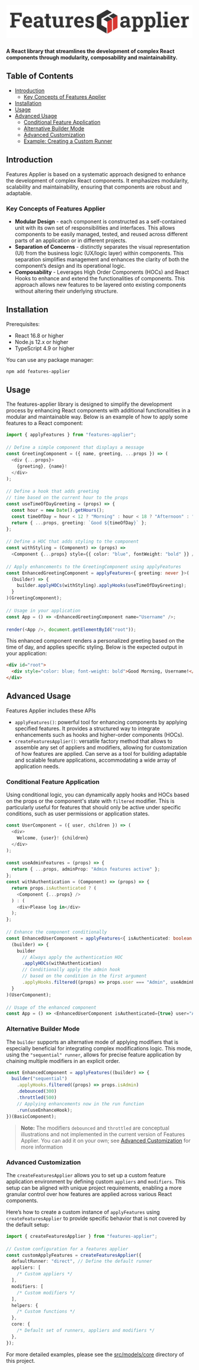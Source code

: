 # ![Features Applier](https://github.com/Alexei1999/features-applier/raw/master/media/logo.png)

**A React library that streamlines the development of complex React components through modularity, composability and maintainability.**

## Table of Contents

<!-- START doctoc generated TOC please keep comment here to allow auto update -->
<!-- DON'T EDIT THIS SECTION, INSTEAD RE-RUN doctoc TO UPDATE -->

- [Introduction](#introduction)
  - [Key Concepts of Features Applier](#key-concepts-of-features-applier)
- [Installation](#installation)
- [Usage](#usage)
- [Advanced Usage](#advanced-usage)
  - [Conditional Feature Application](#conditional-feature-application)
  - [Alternative Builder Mode](#alternative-builder-mode)
  - [Advanced Customization](#advanced-customization)
  - [Example: Creating a Custom Runner](#example-creating-a-custom-runner)

<!-- END doctoc generated TOC please keep comment here to allow auto update -->

## Introduction

Features Applier is based on a systematic approach designed to enhance the development of complex React components. It emphasizes modularity, scalability and maintainability, ensuring that components are robust and adaptable.

### Key Concepts of Features Applier

- **Modular Design** - each component is constructed as a self-contained unit with its own set of responsibilities and interfaces. This allows components to be easily managed, tested, and reused across different parts of an application or in different projects.
- **Separation of Concerns** - distinctly separates the visual representation (UI) from the business logic (UX/logic layer) within components. This separation simplifies management and enhances the clarity of both the component’s design and its operational logic.
- **Composability** - Leverages High Order Components (HOCs) and React Hooks to enhance and extend the functionalities of components. This approach allows new features to be layered onto existing components without altering their underlying structure.

## Installation

Prerequisites:

- React 16.8 or higher
- Node.js 12.х or higher
- TypeScript 4.9 or higher

You can use any package manager:

```sh
npm add features-applier
```

## Usage

The features-applier library is designed to simplify the development process by enhancing React components with additional functionalities in a modular and maintainable way. Below is an example of how to apply some features to a React component:

```typescript
import { applyFeatures } from "features-applier";

// Define a simple component that displays a message
const GreetingComponent = ({ name, greeting, ...props }) => (
  <div {...props}>
    {greeting}, {name}!
  </div>
);

// Define a hook that adds greeting
// time based on the current hour to the props
const useTimeOfDayGreeting = (props) => {
  const hour = new Date().getHours();
  const timeOfDay = hour < 12 ? "Morning" : hour < 18 ? "Afternoon" : "Evening";
  return { ...props, greeting: `Good ${timeOfDay}` };
};

// Define a HOC that adds styling to the component
const withStyling = (Component) => (props) =>
  <Component {...props} style={{ color: "blue", fontWeight: "bold" }} />;

// Apply enhancements to the GreetingComponent using applyFeatures
const EnhancedGreetingComponent = applyFeatures<{ greeting: never }>(
  (builder) => {
    builder.applyHOCs(withStyling).applyHooks(useTimeOfDayGreeting);
  }
)(GreetingComponent);

// Usage in your application
const App = () => <EnhancedGreetingComponent name="Username" />;

render(<App />, document.getElementById("root"));
```

This enhanced component renders a personalized greeting based on the time of day, and applies specific styling. Below is the expected output in your application:

```html
<div id="root">
  <div style="color: blue; font-weight: bold">Good Morning, Username!</div>
</div>
```

## Advanced Usage

Features Applier includes these APIs

- `applyFeatures()`: powerful tool for enhancing components by applying specified features. It provides a structured way to integrate enhancements such as hooks and higher-order components (HOCs).
- `createFeaturesApplier()`: versatile factory method that allows to assemble any set of appliers and modifiers, allowing for customization of how features are applied. Can serve as a tool for building adaptable and scalable feature applications, accommodating a wide array of application needs.

### Conditional Feature Application

Using conditional logic, you can dynamically apply hooks and HOCs based on the props or the component's state with `filtered` modifier. This is particularly useful for features that should only be active under specific conditions, such as user permissions or application states.

```typescript
const UserComponent = ({ user, children }) => (
  <div>
    Welcome, {user}! {children}
  </div>
);

const useAdminFeatures = (props) => {
  return { ...props, adminProp: "Admin features active" };
};
const withAuthentication = (Component) => (props) => {
  return props.isAuthenticated ? (
    <Component {...props} />
  ) : (
    <div>Please log in</div>
  );
};

// Enhance the component conditionally
const EnhancedUserComponent = applyFeatures<{ isAuthenticated: boolean }>(
  (builder) => {
    builder
      // Always apply the authentication HOC
      .applyHOCs(withAuthentication)
      // Conditionally apply the admin hook
      // based on the condition in the first argument
      .applyHooks.filtered((props) => props.user === "Admin", useAdminFeatures);
  }
)(UserComponent);

// Usage of the enhanced component
const App = () => <EnhancedUserComponent isAuthenticated={true} user="Admin" />;
```

### Alternative Builder Mode

The `builder` supports an alternative mode of applying modifiers that is especially beneficial for integrating complex modifications logic. This mode, using the `"sequential" runner`, allows for precise feature application by chaining multiple modifiers in an explicit order.

```typescript
const EnhancedComponent = applyFeatures((builder) => {
  builder("sequential")
    .applyHooks.filtered((props) => props.isAdmin)
    .debounced(300)
    .throttled(500)
    // Applying enhancements now in the run function
    .run(useEnhanceHook);
})(BasicComponent);
```

> **Note:** The modifiers `debounced` and `throttled` are conceptual illustrations and not implemented in the current version of Features Applier. You can add it on your own; see [Advanced Customization](#advanced-customization) for more information

### Advanced Customization

The `createFeaturesApplier` allows you to set up a custom feature application environment by defining custom `appliers` and `modifiers`. This setup can be aligned with unique project requirements, enabling a more granular control over how features are applied across various React components.

Here’s how to create a custom instance of `applyFeatures` using `createFeaturesApplier` to provide specific behavior that is not covered by the default setup:

```typescript
import { createFeaturesApplier } from "features-applier";

// Custom configuration for a features applier
const customApplyFeatures = createFeaturesApplier({
  defaultRunner: "direct", // Define the default runner
  appliers: [
    /* Custom appliers */
  ],
  modifiers: [
    /* Custom modifiers */
  ],
  helpers: {
    /* Custom functions */
  },
  core: {
    /* Default set of runners, appliers and modifiers */
  },
});
```

For more detailed examples, please see the [src/models/core](https://github.com/Alexei1999/features-applier/raw/master/src/models/core) directory of this project.
